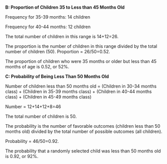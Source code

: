 
**B: Proportion of Children 35 to Less than 45 Months Old**

Frequency for 35-39 months: 14 children

Frequency for 40-44 months: 12 children

The total number of children in this range is 14+12=26.

The proportion is the number of children in this range divided by the total number of children (50).
Proportion = 26/50=0.52.

The proportion of children who were 35 months or older but less than 45 months of age is 0.52, or 52%.


**C: Probability of Being Less Than 50 Months Old**

Number of children less than 50 months old = (Children in 30-34 months class) + (Children in 35-39 months class) + (Children in 40-44 months class) + (Children in 45-49 months class)

Number = 12+14+12+8=46

The total number of children is 50.

The probability is the number of favorable outcomes (children less than 50 months old) divided by the total number of possible outcomes (all children).

Probability = 46/50=0.92.

The probability that a randomly selected child was less than 50 months old is 0.92, or 92%.

